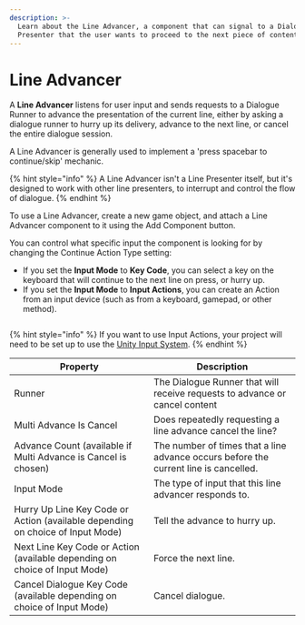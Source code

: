 ```yaml
---
description: >-
  Learn about the Line Advancer, a component that can signal to a Dialogue
  Presenter that the user wants to proceed to the next piece of content.
---
```


# Line Advancer

A **Line Advancer** listens for user input and sends requests to a Dialogue Runner to advance the presentation of the current line, either by asking a dialogue runner to hurry up its delivery, advance to the next line, or cancel the entire dialogue session.

A Line Advancer is generally used to implement a 'press spacebar to continue/skip' mechanic.

{% hint style="info" %}
A Line Advancer isn't a Line Presenter itself, but it's designed to work with other line presenters, to interrupt and control the flow of dialogue.
{% endhint %}

To use a Line Advancer, create a new game object, and attach a Line Advancer component to it using the Add Component button.

You can control what specific input the component is looking for by changing the Continue Action Type setting:

* If you set the **Input Mode** to **Key Code**, you can select a key on the keyboard that will continue to the next line on press, or hurry up.
* If you set the **Input Mode** to **Input Actions**, you can create an Action from an input device (such as from a keyboard, gamepad, or other method).

<figure><img src="../../../.gitbook/assets/Screenshot 2025-05-15 at 1.45.50 pm.png" alt=""><figcaption></figcaption></figure>

{% hint style="info" %}
If you want to use Input Actions, your project will need to be set up to use the  [Unity Input System](https://docs.unity3d.com/Packages/com.unity.inputsystem@1.2/manual/index.html).
{% endhint %}

| Property                                                                       | Description                                                                          |
| ------------------------------------------------------------------------------ | ------------------------------------------------------------------------------------ |
| Runner                                                                         | The Dialogue Runner that will receive requests to advance or cancel content          |
| Multi Advance Is Cancel                                                        | Does repeatedly requesting a line advance cancel the line?                           |
| Advance Count (available if Multi Advance is Cancel is chosen)                 | The number of times that a line advance occurs before the current line is cancelled. |
| Input Mode                                                                     | The type of input that this line advancer responds to.                               |
| Hurry Up Line Key Code or Action (available depending on choice of Input Mode) | Tell the advance to hurry up.                                                        |
| Next Line Key Code or Action (available depending on choice of Input Mode)     | Force the next line.                                                                 |
| Cancel Dialogue Key Code (available depending on choice of Input Mode)         | Cancel dialogue.                                                                     |
